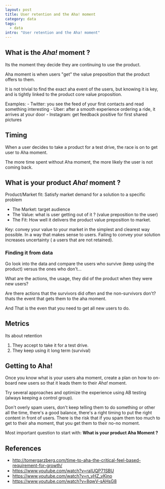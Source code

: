 ```yaml
---
layout: post
title: User retention and the Aha! moment
category: data
tags:
  - data
intro: "User retention and the Aha! moment"
---
```


## What is the _Aha!_ moment ?

Its the moment they decide they are continuing to use the product.

Aha moment is when users "get" the value preposition that the product offers to them.

It is not trivial to find the exact aha event of the users, but knowing it is  key, and is tightly linked to the product core value proposition.

Examples:
    - Twitter: you see the feed of your first contacts and read something interesting
    - Uber: after a smooth experience ordering a ride, it arrives at your door
    - Instagram: get feedback positive for first shared pictures

## Timing

When a user decides to take a product for a test drive, the race is on to get user to Aha moment.

The more time spent without Aha moment, the more likely the user is not coming back.

## What is your product _Aha!_ moment ?

Product/Market fit: Satisfy market demand for a solution to a specific problem

- The Market: target audience 
- The Value: what is user getting out of it ? (value preposition to the user)
- The Fit: How well it delivers the product value preposition to market.

Key: convey your value to your market in the simplest and clearest way possible. In a way that makes sense to users.
Failing to convey your solution increases uncertainty ( a users that are not retained).

### Finding it from data

Go look into the data and compare the users who survive (keep using the product) versus the ones who don't... 

What are the actions, the usage, they did of the product when they were new users?

Are there actions that the survivors did often and the non-survivors don't? thats the event that gets them to the aha moment.

And That is the even that you need to get all new users to do.

## Metrics

Its about retention
 1. They accept to take it for a test drive.
 2. They keep using it long term (survival)

## Getting to Aha!

Once you know what is your users aha moment, create a plan on how to on-board new users so that it leads them to their _Aha!_ moment.

Try several approaches and optimize the experience using AB testing (always keeping a control group).

Don't overly spam users, don't keep telling them to do something or other all the time, there's a good balance, there's  a right timing to put the right content in front of users. There is the risk that if you spam them too much to get to their aha moment, that you get them to their no-no moment.



Most important question to start with: **What is your product Aha Moment ?**



## References
- <http://tomergarzberg.com/time-to-aha-the-critical-feel-based-requirement-for-growth/>
- <https://www.youtube.com/watch?v=raIUQP71SBU>
- <https://www.youtube.com/watch?v=n_yHZ_vKjno>
- <https://www.youtube.com/watch?v=8qwV-sAHsG8>

